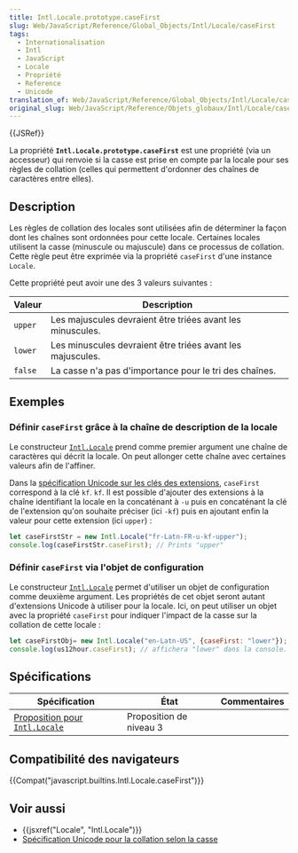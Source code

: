 ```yaml
---
title: Intl.Locale.prototype.caseFirst
slug: Web/JavaScript/Reference/Global_Objects/Intl/Locale/caseFirst
tags:
  - Internationalisation
  - Intl
  - JavaScript
  - Locale
  - Propriété
  - Reference
  - Unicode
translation_of: Web/JavaScript/Reference/Global_Objects/Intl/Locale/caseFirst
original_slug: Web/JavaScript/Reference/Objets_globaux/Intl/Locale/caseFirst
---
```


{{JSRef}}

La propriété **`Intl.Locale.prototype.caseFirst`** est une propriété (via un accesseur) qui renvoie si la casse est prise en compte par la locale pour ses règles de collation (celles qui permettent d'ordonner des chaînes de caractères entre elles).

## Description

Les règles de collation des locales sont utilisées afin de déterminer la façon dont les chaînes sont ordonnées pour cette locale. Certaines locales utilisent la casse (minuscule ou majuscule) dans ce processus de collation. Cette règle peut être exprimée via la propriété `caseFirst` d'une instance `Locale`.

Cette propriété peut avoir une des 3 valeurs suivantes :

| Valeur  | Description                                                |
| ------- | ---------------------------------------------------------- |
| `upper` | Les majuscules devraient être triées avant les minuscules. |
| `lower` | Les minuscules devraient être triées avant les majuscules. |
| `false` | La casse n'a pas d'importance pour le tri des chaînes.     |

## Exemples

### Définir `caseFirst` grâce à la chaîne de description de la locale

Le constructeur [`Intl.Locale`](/fr/docs/Web/JavaScript/Reference/Objets_globaux/Locale) prend comme premier argument une chaîne de caractères qui décrit la locale. On peut allonger cette chaîne avec certaines valeurs afin de l'affiner.

Dans la [spécification Unicode sur les clés des extensions](https://www.unicode.org/reports/tr35/), `caseFirst` correspond à la clé `kf`. `kf`. Il est possible d'ajouter des extensions à la chaîne identifiant la locale en la concaténant à `-u` puis en concaténant la clé de l'extension qu'on souhaite préciser (ici `-kf`) puis en ajoutant enfin la valeur pour cette extension (ici `upper`) :

```js
let caseFirstStr = new Intl.Locale("fr-Latn-FR-u-kf-upper");
console.log(caseFirstStr.caseFirst); // Prints "upper"
```

### Définir `caseFirst` via l'objet de configuration

Le constructeur [`Intl.Locale`](/fr/docs/Web/JavaScript/Reference/Objets_globaux/Locale) permet d'utiliser un objet de configuration comme deuxième argument. Les propriétés de cet objet seront autant d'extensions Unicode à utiliser pour la locale. Ici, on peut utiliser un objet avec la propriété `caseFirst` pour indiquer l'impact de la casse sur la collation de cette locale :

```js
let caseFirstObj= new Intl.Locale("en-Latn-US", {caseFirst: "lower"});
console.log(us12hour.caseFirst); // affichera "lower" dans la console.
```

## Spécifications

| Spécification                                                                                                      | État                    | Commentaires |
| ------------------------------------------------------------------------------------------------------------------ | ----------------------- | ------------ |
| [Proposition pour `Intl.Locale`](https://tc39.github.io/proposal-intl-locale/#sec-Intl.Locale.prototype.caseFirst) | Proposition de niveau 3 |              |

## Compatibilité des navigateurs

{{Compat("javascript.builtins.Intl.Locale.caseFirst")}}

## Voir aussi

- {{jsxref("Locale", "Intl.Locale")}}
- [Spécification Unicode pour la collation selon la casse](https://github.com/unicode-org/cldr/blob/master/common/bcp47/collation.xml#L49)
